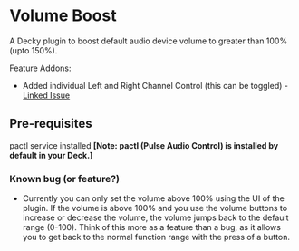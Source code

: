 # Volume Boost

A Decky plugin to boost default audio device volume to greater than 100% (upto 150%).

Feature Addons:

* Added individual Left and Right Channel Control (this can be toggled) - [Linked Issue](https://github.com/saumya-banthia/volume-boost/issues/1)

## Pre-requisites

pactl service installed **[Note: pactl (Pulse Audio Control) is installed by default in your Deck.]**

### Known bug (or feature?)

* Currently you can only set the volume above 100% using the UI of the plugin. If the volume is above 100% and  you use the volume buttons to increase or decrease the volume, the volume jumps back to the default range (0-100). Think of this more as a feature than a bug, as it allows you to get back to the normal function range with the press of a button.

<!-- TODO before push 
* Update decky-frontend-lib
* Update pnpm
* Update version
-->